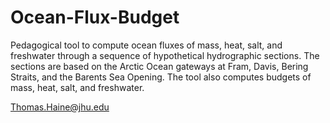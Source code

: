# Ocean-Flux-Budget

Pedagogical tool to compute ocean fluxes of mass, heat, salt, and freshwater through a sequence of hypothetical hydrographic sections. 
The sections are based on the Arctic Ocean gateways at Fram, Davis, Bering Straits, and the Barents Sea Opening.
The tool also computes budgets of mass, heat, salt, and freshwater.

Thomas.Haine@jhu.edu